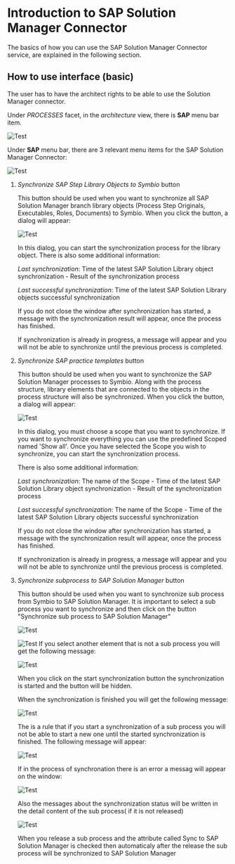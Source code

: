 # Introduction to SAP Solution Manager Connector

The basics of how you can use the SAP Solution Manager Connector service, are explained in the following section.

## How to use interface (basic)

The user has to have the architect rights to be able to use the Solution Manager connector.

Under *PROCESSES* facet, in the *architecture* view, there is **SAP** menu bar item.

![Test](media/HowToUse1.png)

Under **SAP** menu bar, there are 3 relevant menu items for the SAP Solution Manager Connector:

![Test](media/HowToUse2.png)

1. *Synchronize SAP Step Library Objects to Symbio* button

    This button should be used when you want to synchronize all SAP Solution Manager branch library objects (Process Step Originals, Executables, Roles, Documents) to Symbio. When you click the button, a dialog will appear:

    ![Test](media/HowToUse3.png)

    In this dialog, you can start the synchronization process for the library object.
    There is also some additional information:

    *Last synchronization*: Time of the latest SAP Solution Library object synchronization - Result of the synchronization process

    *Last successful synchronization*: Time of the latest SAP Solution Library objects successful synchronization

    If you do not close the window after synchronization has started, a message with the synchronization result will appear, once the process has finished.

    If synchronization is already in progress, a message will appear and you will not be able to synchronize until the previous process is completed.

2. *Synchronize SAP practice templates* button

    This button should be used when you want to synchronize the SAP Solution Manager processes to Symbio. Along with the process structure, library elements that are connected to the objects in the process structure will also be synchronized. When you click the button, a dialog will appear:

    ![Test](media/HowToUse4.png)

    In this dialog, you must choose a scope that you want to synchronize. If you want to synchronize everything you can use the predefined Scoped named 'Show all'. Once you have selected the Scope you wish to synchronize, you can start the synchronization process.

    There is also some additional information:

    *Last synchronization*: The name of the Scope - Time of the latest SAP Solution Library object synchronization - Result of the synchronization process

    *Last successful synchronization*: The name of the Scope - Time of the latest SAP Solution Library objects successful synchronization

    If you do not close the window after synchronization has started, a message with the synchronization result will appear, once the process has finished.

    If synchronization is already in progress, a message will appear and you will not be able to synchronize until the previous process is completed.

3. *Synchronize subprocess to SAP Solution Manager* button

    This button should be used when you want to synchronize sub process from Symbio to SAP Solution Manager. It is important to select a sub process you want to synchronize and then click on the button "Synchronize sub process to SAP Solution Manager"
	
    ![Test](media/subprocesssync1.png)
	 
    ![Test](media/subprocesssync2.png)
    If you select another element that is not a sub process you will get the following message:
	
    ![Test](media/subprocesssync3.png)
	
    When you click on the start synchronization button the synchronization is started and the button will be hidden.
	
    When the synchronization is finished you will get the following message:
	
    ![Test](media/subprocesssync4.png)
	
    The is a rule that if you start a synchronization of a sub process you will not be able to start a new one until the started synchronization is finished. The following message will appear:
	
    ![Test](media/subprocesssync5.png)
	
    If in the process of synchronation there is an error a messag will appear on the window:
	
    ![Test](media/subprocesssync6.png)
	
    Also the messages about the synchronization status will be written in the detail content of the sub process( if it is not released)
	
    ![Test](media/SyncOnRelease.png)
	
    When you release a sub process and the attribute called Sync to SAP Solution Manager is checked then automaticaly after the release the sub process will be synchronized to SAP Solution Manager



